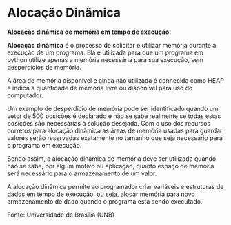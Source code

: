 # Alocação Dinâmica

**Alocação dinâmica de memória em tempo de execução:**

**Alocação dinâmica** é o processo de solicitar e utilizar memória durante a execução de um programa. Ela é utilizada para que um programa em python utilize apenas a memória necessária para sua execução, sem desperdícios de memória.

A área de memória disponível e ainda não utilizada é conhecida como HEAP e indica a quantidade de memória livre ou disponível para uso do computador.

Um exemplo de desperdício de memória pode ser identificado quando um vetor de 500 posições é declarado e não se sabe realmente se todas estas posições são necessárias à solução desejada. Com o uso dos recursos corretos para alocação dinâmica as áreas de memória usadas para guardar valores serão reservadas exatamente no tamanho que seja necessário para o programa em execução.

Sendo assim, a alocação dinâmica de memória deve ser utilizada quando não se sabe, por algum motivo ou aplicação, quanto espaço de memória será necessário para o armazenamento de um valor.

A alocação dinâmica permite ao programador criar variáveis e estruturas de dados em tempo de execução, ou seja, alocar memória para novo armazenamento de dado quando o programa está sendo executado.


Fonte: Universidade de Brasília (UNB)
